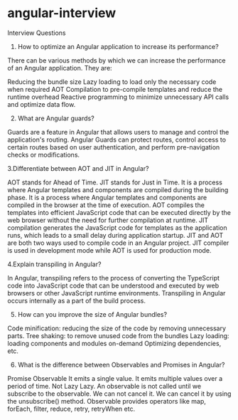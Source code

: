 # angular-interview
Interview Questions

1. How to optimize an Angular application to increase its performance?

There can be various methods by which we can increase the performance of an Angular application. They are:

Reducing the bundle size 
Lazy loading to load only the necessary code when required 
AOT Compilation to pre-compile templates and reduce the runtime overhead
Reactive programming to minimize unnecessary API calls and optimize data flow.

2. What are Angular guards?

Guards are a feature in Angular that allows users to manage and control the application's routing. Angular Guards can protect routes, 
control access to certain routes based on user authentication, and perform pre-navigation checks or modifications.

3.Differentiate between AOT and JIT in Angular?

AOT stands for Ahead of Time.
JIT stands for Just in Time.
It is a process where Angular templates and components are compiled during the building phase.
It is a process where Angular templates and components are compiled in the browser at the time of execution.
AOT compiles the templates into efficient JavaScript code that can be executed directly by the web browser without the need for further compilation at runtime.
JIT compilation generates the JavaScript code for templates as the application runs, which leads to a small delay during application startup.
JIT and AOT are both two ways used to compile code in an Angular project. JIT compiler is used in development mode while AOT is used for production mode.

4.Explain transpiling in Angular?

In Angular, transpiling refers to the process of converting the TypeScript code into JavaScript code that can be understood and executed by web browsers or other JavaScript runtime environments.
 Transpiling in Angular occurs internally as a part of the build process.
 
 5. How can you improve the size of Angular bundles?
 
Code minification: reducing the size of the code by removing unnecessary parts.
Tree shaking: to remove unused code from the bundles
Lazy loading: loading components and modules on-demand
Optimizing dependencies, etc.

6. What is the difference between Observables and Promises in Angular?

Promise Observable
It emits a single value. It emits multiple values over a period of time.
Not Lazy Lazy. An observable is not called until we subscribe to the observable.
We can not cancel
it. We can cancel it by using the unsubscribe() method.
Observable provides operators like map, forEach, filter, reduce, retry, retryWhen etc.
